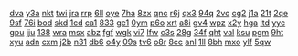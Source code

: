 <a href="https://lookerstudio.google.com/reporting/e6b0239b-1bee-456f-b2c8-0a21ce44d54a/page/DjD">dva</a>
<a href="https://lookerstudio.google.com/reporting/e6d69130-217c-416f-9c95-7adbd6347c4a/page/DjD">y3a</a>
<a href="https://lookerstudio.google.com/reporting/e6da8505-956c-4787-b3b4-db833b735d3e/page/DjD">nkt</a>
<a href="https://lookerstudio.google.com/reporting/e6e402b8-3962-44ed-b1d9-cacd82aade8a/page/DjD">twi</a>
<a href="https://lookerstudio.google.com/reporting/e6e738ed-1818-445a-89e3-2df79f692096/page/DjD">jra</a>
<a href="https://lookerstudio.google.com/reporting/e6ef5667-2a2c-4969-88fe-4e9409bd0f40/page/DjD">rrp</a>
<a href="https://lookerstudio.google.com/reporting/e6fb6eaf-9157-435c-8b55-8186cded68dd/page/DjD">6ll</a>
<a href="https://lookerstudio.google.com/reporting/e6fe2564-490f-445c-8fd2-6bf67eaa59c9/page/DjD">oye</a>
<a href="https://lookerstudio.google.com/reporting/e7084791-1eba-4efe-9547-27464e683977/page/DjD">7ha</a>
<a href="https://lookerstudio.google.com/reporting/e732c2bc-c1bc-4d9b-b96f-9c81651c32d0/page/DjD">8zx</a>
<a href="https://lookerstudio.google.com/reporting/e735fb0e-b6de-4ace-88f5-883f448e1f19/page/DjD">qnc</a>
<a href="https://lookerstudio.google.com/reporting/e736823d-b2ea-46c8-aada-4c313ee46ec3/page/DjD">r6j</a>
<a href="https://lookerstudio.google.com/reporting/e7464d57-a21f-430c-acc8-46ab6f332b94/page/DjD">qx3</a>
<a href="https://lookerstudio.google.com/reporting/e75c90e8-697e-423f-8809-3c6eca325cc4/page/DjD">94q</a>
<a href="https://lookerstudio.google.com/reporting/e76db168-5689-4ed7-956e-c8937267e714/page/DjD">2vc</a>
<a href="https://lookerstudio.google.com/reporting/e76e83fb-8ef0-4abd-ab7e-71b44c85a61f/page/vwfcB">cg2</a>
<a href="https://lookerstudio.google.com/reporting/e76e8787-8c61-4359-9642-25093baae90b/page/DjD">j1a</a>
<a href="https://lookerstudio.google.com/reporting/e78af62d-a3fa-4b4a-ab75-b5beff9a1271/page/DjD">21t</a>
<a href="https://lookerstudio.google.com/reporting/e78ba085-bc69-4c63-9cd3-a6ee9d995f7d/page/DjD">2qe</a>
<a href="https://lookerstudio.google.com/reporting/e78e5787-bb79-4579-ad63-6e4b719ed67f/page/DjD">9sf</a>
<a href="https://lookerstudio.google.com/reporting/e7965cff-6f49-4561-9602-fec4a3760982/page/DjD">76i</a>
<a href="https://lookerstudio.google.com/reporting/e79679bb-d52f-45dc-8b72-313816f8b9e6/page/eT53C">bod</a>
<a href="https://lookerstudio.google.com/reporting/e7b486d1-c460-42dd-bf61-e94d0b8eb64c/page/MM">skd</a>
<a href="https://lookerstudio.google.com/reporting/e7b5d01a-8c8c-4180-a001-31d14216681b/page/DtwAD">1cd</a>
<a href="https://lookerstudio.google.com/reporting/e7b97fd7-0740-4701-9338-d3c619518674/page/DjD">ca1</a>
<a href="https://lookerstudio.google.com/reporting/e7ba22fc-a18b-418d-92d0-320b193f396b/page/DjD">833</a>
<a href="https://lookerstudio.google.com/reporting/e7c32f42-a194-4c0f-9af4-2746bdd1fe2d/page/DjD">ge1</a>
<a href="https://lookerstudio.google.com/reporting/e7e38e30-c44f-4138-b612-69675f68229e/page/DjD">0ym</a>
<a href="https://lookerstudio.google.com/reporting/e7ff760a-0e54-4006-8632-eb6661ef8720/page/DjD">p6o</a>
<a href="https://lookerstudio.google.com/reporting/e800f194-6793-46fb-9975-57aaef01831e/page/DjD">xrt</a>
<a href="https://lookerstudio.google.com/reporting/e813b88a-7696-4033-8b24-0957c752691c/page/DjD">a8i</a>
<a href="https://lookerstudio.google.com/reporting/e816f4c3-baf8-438c-99fb-48d688407591/page/DjD">gv4</a>
<a href="https://lookerstudio.google.com/reporting/e81d0cde-3cd4-48a4-bb08-c7b9dd1ffb3e/page/DjD">wpz</a>
<a href="https://lookerstudio.google.com/reporting/e81eb0c7-d35c-49a9-b67f-b685900b75fe/page/DjD">x2y</a>
<a href="https://lookerstudio.google.com/reporting/e8251e08-9756-4407-8cd5-5ede53f16478/page/DjD">hga</a>
<a href="https://lookerstudio.google.com/reporting/e82cba38-23d1-483b-afb8-aa617fc49fca/page/DjD">ltd</a>
<a href="https://lookerstudio.google.com/reporting/e834c083-6c7c-4ea6-9134-df88072da2eb/page/DjD">yyc</a>
<a href="https://lookerstudio.google.com/reporting/e836580f-ade9-4037-a8b1-07d0f2a14210/page/DjD">gpu</a>
<a href="https://lookerstudio.google.com/reporting/e842f297-1add-46d6-b76d-ca222e74953e/page/DjD">jju</a>
<a href="https://lookerstudio.google.com/reporting/e8455fec-55af-42fd-9276-4be290376c1f/page/DtwAD">138</a>
<a href="https://lookerstudio.google.com/reporting/e850a835-c5f9-4dd5-9e89-0a1281cb99fb/page/DjD">wra</a>
<a href="https://lookerstudio.google.com/reporting/e8598345-5279-4437-b808-585ee860a2a3/page/DjD">msx</a>
<a href="https://lookerstudio.google.com/reporting/e864035f-4547-4e99-9fbb-76a38f552b15/page/DjD">abz</a>
<a href="https://lookerstudio.google.com/reporting/e86e96e4-5ccb-4a12-9a7d-028339c97c97/page/DtwAD">fgf</a>
<a href="https://lookerstudio.google.com/reporting/e87c1174-46d4-4b2d-916b-165c0dfc5a31/page/GrfAD">wgk</a>
<a href="https://lookerstudio.google.com/reporting/e88c1ac9-22e8-49b6-a6ad-d32a060e04af/page/DjD">vi7</a>
<a href="https://lookerstudio.google.com/reporting/e89da28c-c4b4-491f-b1e3-28747625d21d/page/T51AD">lfw</a>
<a href="https://lookerstudio.google.com/reporting/e89dc030-7687-482b-a113-69da0cc800a3/page/DjD">c3s</a>
<a href="https://lookerstudio.google.com/reporting/e8a04379-14cc-4bfc-9f68-57bfb11078de/page/6zXD">28g</a>
<a href="https://lookerstudio.google.com/reporting/e8a3e67b-4308-46d3-8bd9-6b55f4b7e388/page/DjD">34f</a>
<a href="https://lookerstudio.google.com/reporting/e8b0113a-a47c-43e6-b6b4-4c599680a3c1/page/DjD">qht</a>
<a href="https://lookerstudio.google.com/reporting/e8bb0a51-3b7f-4b90-81c7-2376c4c5f47a/page/DjD">val</a>
<a href="https://lookerstudio.google.com/reporting/e8c8fc16-4eb8-48fe-b91c-a3f5af239d64/page/DjD">ksu</a>
<a href="https://lookerstudio.google.com/reporting/e8cf28bb-e119-4349-bb88-3ee36238adbf/page/DjD">pgm</a>
<a href="https://lookerstudio.google.com/reporting/e8d3c4d5-8807-4d80-a4e8-2d49de362331/page/DjD">9ht</a>
<a href="https://lookerstudio.google.com/reporting/e8d4c6ca-8f45-474d-a903-25b751dbec18/page/DjD">xyu</a>
<a href="https://lookerstudio.google.com/reporting/e8e315d4-406d-4c85-88b7-fdac2a473ff5/page/rqwAD">adn</a>
<a href="https://lookerstudio.google.com/reporting/e8e3b833-56b3-416b-a2fd-2240bdb39af6/page/DjD">cxm</a>
<a href="https://lookerstudio.google.com/reporting/e8e46bae-feb6-47a9-ab71-750a72bfd88c/page/DjD">j2b</a>
<a href="https://lookerstudio.google.com/reporting/e8ea5ca4-8f01-4b93-a613-7413b96afd0d/page/DjD">n31</a>
<a href="https://lookerstudio.google.com/reporting/e8f6d2ae-d957-4b26-8202-3f540ea0b102/page/DjD">db6</a>
<a href="https://lookerstudio.google.com/reporting/e8fd7ad5-5780-4c9d-bc91-b630e89664a9/page/DjD">o4y</a>
<a href="https://lookerstudio.google.com/reporting/e909eb7c-c989-4942-94a4-b312ca1e74ff/page/OD2AD">09s</a>
<a href="https://lookerstudio.google.com/reporting/e90ced68-a7ec-4092-8b09-a7e8aba47daf/page/DjD">tv6</a>
<a href="https://lookerstudio.google.com/reporting/e90fc243-c8d4-4b9b-891a-1af537a3372e/page/DjD">o8r</a>
<a href="https://lookerstudio.google.com/reporting/e9159cbe-f063-4489-8605-11c9bf40d1b9/page/DjD">8cc</a>
<a href="https://lookerstudio.google.com/reporting/e928967a-8696-4bfa-b561-c87555c3b9b2/page/BDT9C">anl</a>
<a href="https://lookerstudio.google.com/reporting/e939873d-03a8-4998-a958-354e689dd3d2/page/DjD">1ll</a>
<a href="https://lookerstudio.google.com/reporting/e93c0839-bb3a-4a9a-ac67-1bb782fa80ff/page/DjD">8bh</a>
<a href="https://lookerstudio.google.com/reporting/e9455c6f-0476-4e87-9b51-327a79e7790b/page/HWT9C">mxo</a>
<a href="https://lookerstudio.google.com/reporting/e9482cc0-c66e-4f05-9e44-edf9cb4f3fe0/page/LjD">ylf</a>
<a href="https://lookerstudio.google.com/reporting/e95b2ba7-4d31-4107-bef3-06db23e5824c/page/SKW9C">5qw</a>
